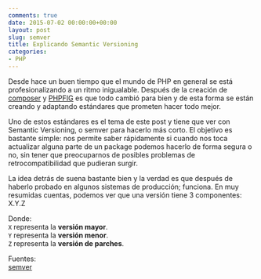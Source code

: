 ```yaml
---
comments: true
date: 2015-07-02 00:00:00+00:00
layout: post
slug: semver
title: Explicando Semantic Versioning
categories:
- PHP
---
```


Desde hace un buen tiempo que el mundo de PHP en general se está profesionalizando a un ritmo inigualable. Después de la creación de
[composer](/2015/06/entendiendo-e-implementando-composer-en-tu-codigo-php/) y [PHPFIG](http://www.php-fig.org/) es que todo cambió para
bien y de esta forma se están creando y adaptando estándares que prometen hacer todo mejor. 

Uno de estos estándares es el tema de este post y tiene que ver con Semantic Versioning, o semver para hacerlo más corto. El objetivo es
bastante simple: nos permite saber rápidamente si cuando nos toca actualizar alguna parte de un package podemos hacerlo de forma segura o no,
sin tener que preocuparnos de posibles problemas de retrocompatibilidad que pudieran surgir.

<!-- more -->

La idea detrás de suena bastante bien y la verdad es que después de haberlo probado en algunos sistemas de producción; funciona. En muy resumidas
cuentas, podemos ver que una versión tiene 3 componentes:  
X.Y.Z

Donde:  
<code>X</code> representa la <strong>versión mayor</strong>.  
<code>Y</code> representa la <strong>versión menor</strong>.  
<code>Z</code> representa la <strong>versión de parches</strong>.



Fuentes:  
[semver](http://semver.org/)  

